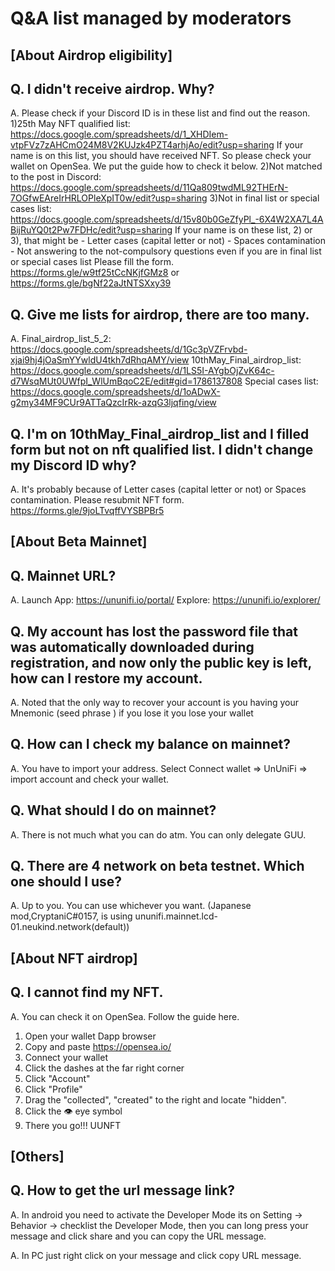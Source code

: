 # Q&A list managed by moderators

## [About Airdrop eligibility]

## Q. I didn't receive airdrop. Why?

A. Please check if your Discord ID is in these list and find out the reason.
 1)25th May NFT qualified list: https://docs.google.com/spreadsheets/d/1_XHDIem-vtpFVz7zAHCmO24M8V2KUJzk4PZT4arhjAo/edit?usp=sharing
   If your name is on this list, you should have received NFT. So please check your wallet on OpenSea. We put the guide how to check it below.
 2)Not matched to the post in Discord: https://docs.google.com/spreadsheets/d/11Qa809twdML92THErN-7OGfwEAreIrHRLOPleXpIT0w/edit?usp=sharing
 3)Not in final list or special cases list: https://docs.google.com/spreadsheets/d/15v80b0GeZfyPl_-6X4W2XA7L4ABijRuYQ0t2Pw7FDHc/edit?usp=sharing
   If your name is on these list, 2) or 3), that might be 
    - Letter cases (capital letter or not)
    - Spaces contamination
    - Not answering to the not-compulsory questions even if you are in final list or special cases list
   Please fill the form.
    https://forms.gle/w9tf25tCcNKjfGMz8 or https://forms.gle/bgNf22aJtNTSXxy39

## Q. Give me lists for airdrop, there are too many.

A. Final_airdrop_list_5_2: https://docs.google.com/spreadsheets/d/1Gc3pVZFrvbd-xjai9hj4jOaSmYYwldU4tkh7dRhqAMY/view
   10thMay_Final_airdrop_list: https://docs.google.com/spreadsheets/d/1LS5I-AYgbOjZvK64c-d7WsqMUt0UWfpI_WlUmBqoC2E/edit#gid=1786137808
   Special cases list: https://docs.google.com/spreadsheets/d/1oADwX-g2my34MF9CUr9ATTaQzcIrRk-azqG3ljqfing/view

## Q. I'm on 10thMay_Final_airdrop_list and I filled form but not on nft qualified list. I didn't change my Discord ID why?
A. It's probably because of Letter cases (capital letter or not) or Spaces contamination. Please resubmit NFT form. https://forms.gle/9joLTvqffVYSBPBr5


## [About Beta Mainnet]

## Q. Mainnet URL?

A. Launch App: https://ununifi.io/portal/
   Explore: https://ununifi.io/explorer/

## Q. My account has lost the password file that was automatically downloaded during registration, and now only the public key is left, how can I restore my account.
A. Noted that the only way to recover your account is you having your Mnemonic (seed phrase ) if you lose it you lose your wallet

## Q. How can I check my balance on mainnet?
A. You have to import your address. Select Connect wallet => UnUniFi => import account and check your wallet.

## Q. What should I do on mainnet?
A. There is not much what you can do atm. You can only delegate GUU.

## Q. There are 4 network on beta testnet. Which one should I use?

A. Up to you. You can use whichever you want. (Japanese mod,CryptaniC#0157, is using ununifi.mainnet.lcd-01.neukind.network(default))


## [About NFT airdrop]

## Q. I cannot find my NFT.
A. You can check it on OpenSea. Follow the guide here.
   1. Open your wallet Dapp browser
   2. Copy and paste https://opensea.io/
   3. Connect your wallet
   4. Click the dashes at the far right corner
   5. Click "Account"
   6. Click "Profile"
   7. Drag the "collected", "created" to the right and locate "hidden".
   8. Click the 👁 eye symbol 
   9. There you go!!! UUNFT


## [Others]

## Q. How to get the url message link?
A. In android you need to activate the Developer Mode its on Setting -> Behavior -> checklist the Developer Mode, then you can long press your message and click share and you can copy the URL message.

A. In PC just right click on your message and click copy URL message.
